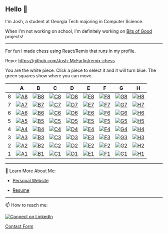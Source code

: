 ## Hello 👋

I'm Josh, a student at Georgia Tech majoring in Computer Science.

When I'm not working on school, I'm definitely working on [Bits of Good](https://bitsofgood.org) projects!

---
For fun I made chess using React/Remix that runs in my profile.

Repo: https://github.com/Josh-McFarlin/remix-chess

You are the white piece. Click a piece to select it and it will turn blue. The green squares show where you can move.

|   | A | B | C | D | E | F | G | H |
| - | - | - | - | - | - | - | - | - |
| 8 | [![A8](https://remix-chess.fly.dev/piece/A8)](https://remix-chess.fly.dev/move/A8) | [![B8](https://remix-chess.fly.dev/piece/B8)](https://remix-chess.fly.dev/move/B8) | [![C8](https://remix-chess.fly.dev/piece/C8)](https://remix-chess.fly.dev/move/C8) | [![D8](https://remix-chess.fly.dev/piece/D8)](https://remix-chess.fly.dev/move/D8) | [![E8](https://remix-chess.fly.dev/piece/E8)](https://remix-chess.fly.dev/move/E8) | [![F8](https://remix-chess.fly.dev/piece/F8)](https://remix-chess.fly.dev/move/F8) | [![G8](https://remix-chess.fly.dev/piece/G8)](https://remix-chess.fly.dev/move/G8) | [![H8](https://remix-chess.fly.dev/piece/H8)](https://remix-chess.fly.dev/move/H8) |
| 7 | [![A7](https://remix-chess.fly.dev/piece/A7)](https://remix-chess.fly.dev/move/A7) | [![B7](https://remix-chess.fly.dev/piece/B7)](https://remix-chess.fly.dev/move/B7) | [![C7](https://remix-chess.fly.dev/piece/C7)](https://remix-chess.fly.dev/move/C7) | [![D7](https://remix-chess.fly.dev/piece/D7)](https://remix-chess.fly.dev/move/D7) | [![E7](https://remix-chess.fly.dev/piece/E7)](https://remix-chess.fly.dev/move/E7) | [![F7](https://remix-chess.fly.dev/piece/F7)](https://remix-chess.fly.dev/move/F7) | [![G7](https://remix-chess.fly.dev/piece/G7)](https://remix-chess.fly.dev/move/G7) | [![H7](https://remix-chess.fly.dev/piece/H7)](https://remix-chess.fly.dev/move/H7) |
| 6 | [![A6](https://remix-chess.fly.dev/piece/A6)](https://remix-chess.fly.dev/move/A6) | [![B6](https://remix-chess.fly.dev/piece/B6)](https://remix-chess.fly.dev/move/B6) | [![C6](https://remix-chess.fly.dev/piece/C6)](https://remix-chess.fly.dev/move/C6) | [![D6](https://remix-chess.fly.dev/piece/D6)](https://remix-chess.fly.dev/move/D6) | [![E6](https://remix-chess.fly.dev/piece/E6)](https://remix-chess.fly.dev/move/E6) | [![F6](https://remix-chess.fly.dev/piece/F6)](https://remix-chess.fly.dev/move/F6) | [![G6](https://remix-chess.fly.dev/piece/G6)](https://remix-chess.fly.dev/move/G6) | [![H6](https://remix-chess.fly.dev/piece/H6)](https://remix-chess.fly.dev/move/H6) |
| 5 | [![A5](https://remix-chess.fly.dev/piece/A5)](https://remix-chess.fly.dev/move/A5) | [![B5](https://remix-chess.fly.dev/piece/B5)](https://remix-chess.fly.dev/move/B5) | [![C5](https://remix-chess.fly.dev/piece/C5)](https://remix-chess.fly.dev/move/C5) | [![D5](https://remix-chess.fly.dev/piece/D5)](https://remix-chess.fly.dev/move/D5) | [![E5](https://remix-chess.fly.dev/piece/E5)](https://remix-chess.fly.dev/move/E5) | [![F5](https://remix-chess.fly.dev/piece/F5)](https://remix-chess.fly.dev/move/F5) | [![G5](https://remix-chess.fly.dev/piece/G5)](https://remix-chess.fly.dev/move/G5) | [![H5](https://remix-chess.fly.dev/piece/H5)](https://remix-chess.fly.dev/move/H5) |
| 4 | [![A4](https://remix-chess.fly.dev/piece/A4)](https://remix-chess.fly.dev/move/A4) | [![B4](https://remix-chess.fly.dev/piece/B4)](https://remix-chess.fly.dev/move/B4) | [![C4](https://remix-chess.fly.dev/piece/C4)](https://remix-chess.fly.dev/move/C4) | [![D4](https://remix-chess.fly.dev/piece/D4)](https://remix-chess.fly.dev/move/D4) | [![E4](https://remix-chess.fly.dev/piece/E4)](https://remix-chess.fly.dev/move/E4) | [![F4](https://remix-chess.fly.dev/piece/F4)](https://remix-chess.fly.dev/move/F4) | [![G4](https://remix-chess.fly.dev/piece/G4)](https://remix-chess.fly.dev/move/G4) | [![H4](https://remix-chess.fly.dev/piece/H4)](https://remix-chess.fly.dev/move/H4) |
| 3 | [![A3](https://remix-chess.fly.dev/piece/A3)](https://remix-chess.fly.dev/move/A3) | [![B3](https://remix-chess.fly.dev/piece/B3)](https://remix-chess.fly.dev/move/B3) | [![C3](https://remix-chess.fly.dev/piece/C3)](https://remix-chess.fly.dev/move/C3) | [![D3](https://remix-chess.fly.dev/piece/D3)](https://remix-chess.fly.dev/move/D3) | [![E3](https://remix-chess.fly.dev/piece/E3)](https://remix-chess.fly.dev/move/E3) | [![F3](https://remix-chess.fly.dev/piece/F3)](https://remix-chess.fly.dev/move/F3) | [![G3](https://remix-chess.fly.dev/piece/G3)](https://remix-chess.fly.dev/move/G3) | [![H3](https://remix-chess.fly.dev/piece/H3)](https://remix-chess.fly.dev/move/H3) |
| 2 | [![A2](https://remix-chess.fly.dev/piece/A2)](https://remix-chess.fly.dev/move/A2) | [![B2](https://remix-chess.fly.dev/piece/B2)](https://remix-chess.fly.dev/move/B2) | [![C2](https://remix-chess.fly.dev/piece/C2)](https://remix-chess.fly.dev/move/C2) | [![D2](https://remix-chess.fly.dev/piece/D2)](https://remix-chess.fly.dev/move/D2) | [![E2](https://remix-chess.fly.dev/piece/E2)](https://remix-chess.fly.dev/move/E2) | [![F2](https://remix-chess.fly.dev/piece/F2)](https://remix-chess.fly.dev/move/F2) | [![G2](https://remix-chess.fly.dev/piece/G2)](https://remix-chess.fly.dev/move/G2) | [![H2](https://remix-chess.fly.dev/piece/H2)](https://remix-chess.fly.dev/move/H2) |
| 1 | [![A1](https://remix-chess.fly.dev/piece/A1)](https://remix-chess.fly.dev/move/A1) | [![B1](https://remix-chess.fly.dev/piece/B1)](https://remix-chess.fly.dev/move/B1) | [![C1](https://remix-chess.fly.dev/piece/C1)](https://remix-chess.fly.dev/move/C1) | [![D1](https://remix-chess.fly.dev/piece/D1)](https://remix-chess.fly.dev/move/D1) | [![E1](https://remix-chess.fly.dev/piece/E1)](https://remix-chess.fly.dev/move/E1) | [![F1](https://remix-chess.fly.dev/piece/F1)](https://remix-chess.fly.dev/move/F1) | [![G1](https://remix-chess.fly.dev/piece/G1)](https://remix-chess.fly.dev/move/G1) | [![H1](https://remix-chess.fly.dev/piece/H1)](https://remix-chess.fly.dev/move/H1) |

---

📖 Learn More About Me:

* [Personal Website](https://mcfarl.in)

* [Resume](https://www.dropbox.com/s/xak4fdv0h2ghhhy/JoshuaMcFarlin_Resume.pdf?dl=0)

---

📫 How to reach me:

[![Connect on LinkedIn](https://img.shields.io/badge/--linkedin?label=LinkedIn&logo=LinkedIn&style=social)](https://www.linkedin.com/in/joshmcfarlin)

[Contact Form](https://mcfarl.in/contact)
